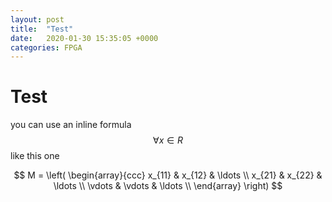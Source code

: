 ```yaml
---
layout: post
title:  "Test"
date:   2020-01-30 15:35:05 +0000
categories: FPGA
---
```


# Test

you can use an inline formula $$\forall x \in R$$ like this one

$$
M = \left( \begin{array}{ccc}
x_{11} & x_{12} & \ldots \\
x_{21} & x_{22} & \ldots \\
\vdots & \vdots & \ldots \\
\end{array} \right)
$$

